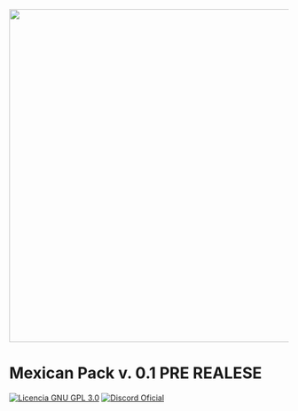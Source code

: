 <img src="https://github.com/Klisee/Mexican-Pack/assets/85597531/4ae0d090-68df-4802-9f59-156fc588ac4c" width="600"/>

# Mexican Pack v. 0.1 PRE REALESE

[![Licencia GNU GPL 3.0](https://img.shields.io/badge/licencia-gnu-gpl)](LICENSE)
[![Discord Oficial](https://img.shields.io/discord/803810506581475348.svg?color=%237289da&label=discord)](https://discord.klisee.net)
